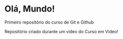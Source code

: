 # Olá, Mundo! 
 Primeiro repositório do curso de Git e Github

 Repositório criado durante um vídeo do Curso em Vídeo!
